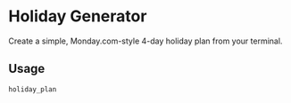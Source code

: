 # Holiday Generator

Create a simple, Monday.com-style 4-day holiday plan from your terminal.

## Usage

```bash
holiday_plan
```
